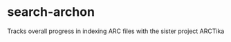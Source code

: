 search-archon
=============

Tracks overall progress in indexing ARC files with the sister project ARCTika
